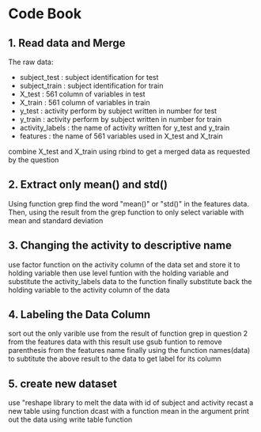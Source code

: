 Code Book
==========



## 1. Read data and Merge
The raw data:
* subject_test : subject identification for test
* subject_train  : subject identification for train
* X_test : 561 column  of variables in test
* X_train : 561 column  of variables in train
* y_test : activity perform by subject written in number for test
* y_train : activity perform by subject written in number for train
* activity_labels : the name of activity written for y_test and y_train
* features : the name of 561 variables used in X_test and X_train

combine X_test and X_train using rbind to get a merged data as requested by the question


## 2. Extract only mean() and std()
Using function grep find the word "mean()" or "std()" in the features data.
Then, using the result from the grep function to only select variable with mean and standard deviation

## 3. Changing the activity to descriptive name
use factor function on the activity column of the data set and store it to holding variable
then use level funtion with the holding variable and substitute the activity_labels data to the function
finally substitute back the holding variable to the activity column of the data


## 4. Labeling the Data Column
sort out the only varible use from the result of function grep in question 2 from the features data
with this result use gsub funtion to remove parenthesis from the features name
finally using the function names(data) to subtitute the above result to the data to get label for its column

## 5. create new dataset
use "reshape library to melt the data with id of subject and activity
recast a new table using function dcast with a function mean in the argument
print out the data using write table function

